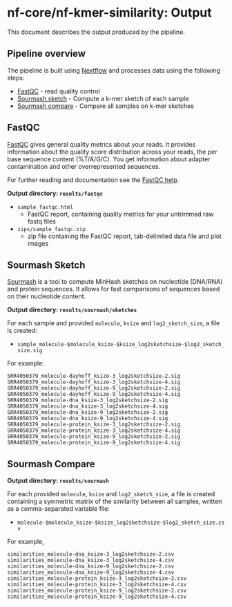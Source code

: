 # nf-core/nf-kmer-similarity: Output

This document describes the output produced by the pipeline.


## Pipeline overview
The pipeline is built using [Nextflow](https://www.nextflow.io/)
and processes data using the following steps:

* [FastQC](#fastqc) - read quality control
* [Sourmash sketch](#sourmash-sketch) - Compute a k-mer sketch of each sample
* [Sourmash compare](#sourmash-compare) - Compare all samples on k-mer sketches

## FastQC
[FastQC](http://www.bioinformatics.babraham.ac.uk/projects/fastqc/) gives general quality metrics about your reads. It provides information about the quality score distribution across your reads, the per base sequence content (%T/A/G/C). You get information about adapter contamination and other overrepresented sequences.

For further reading and documentation see the [FastQC help](http://www.bioinformatics.babraham.ac.uk/projects/fastqc/Help/).


**Output directory: `results/fastqc`**

* `sample_fastqc.html`
  * FastQC report, containing quality metrics for your untrimmed raw fastq files
* `zips/sample_fastqc.zip`
  * zip file containing the FastQC report, tab-delimited data file and plot images

## Sourmash Sketch

[Sourmash](https://sourmash.readthedocs.io/en/latest/) is a tool to compute MinHash sketches on nucleotide (DNA/RNA) and protein sequences. It allows for fast comparisons of sequences based on their nucleotide content.

**Output directory: `results/sourmash/sketches`**

For each sample and provided `molecule`, `ksize` and `log2_sketch_size`, a file is created:

* `sample_molecule-$molecule_ksize-$ksize_log2sketchsize-$log2_sketch_size.sig`

For example:

```
SRR4050379_molecule-dayhoff_ksize-3_log2sketchsize-2.sig
SRR4050379_molecule-dayhoff_ksize-3_log2sketchsize-4.sig
SRR4050379_molecule-dayhoff_ksize-9_log2sketchsize-2.sig
SRR4050379_molecule-dayhoff_ksize-9_log2sketchsize-4.sig
SRR4050379_molecule-dna_ksize-3_log2sketchsize-2.sig
SRR4050379_molecule-dna_ksize-3_log2sketchsize-4.sig
SRR4050379_molecule-dna_ksize-9_log2sketchsize-2.sig
SRR4050379_molecule-dna_ksize-9_log2sketchsize-4.sig
SRR4050379_molecule-protein_ksize-3_log2sketchsize-2.sig
SRR4050379_molecule-protein_ksize-3_log2sketchsize-4.sig
SRR4050379_molecule-protein_ksize-9_log2sketchsize-2.sig
SRR4050379_molecule-protein_ksize-9_log2sketchsize-4.sig
```

## Sourmash Compare

**Output directory: `results/sourmash`**

For each provided `molecule`, `ksize` and `log2_sketch_size`, a file is created containing a symmetric matrix of the similarity between all samples, written as a comma-separated variable file:

* `molecule-$molecule_ksize-$ksize_log2sketchsize-$log2_sketch_size.csv`

For example,

```
similarities_molecule-dna_ksize-3_log2sketchsize-2.csv
similarities_molecule-dna_ksize-3_log2sketchsize-4.csv
similarities_molecule-dna_ksize-9_log2sketchsize-2.csv
similarities_molecule-dna_ksize-9_log2sketchsize-4.csv
similarities_molecule-protein_ksize-3_log2sketchsize-2.csv
similarities_molecule-protein_ksize-3_log2sketchsize-4.csv
similarities_molecule-protein_ksize-9_log2sketchsize-2.csv
similarities_molecule-protein_ksize-9_log2sketchsize-4.csv
```

